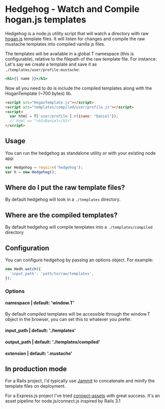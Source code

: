 Hedgehog - Watch and Compile hogan.js templates
===============================================

Hedgehog is a node.js utility script that will watch a directory with raw [hogan.js](http://twitter.github.com/hogan.js/) template
files.
It will listen for changes and compile the raw mustache templates into compiled vanilla js files.

The templates will be available in a global T namespace (this is
configurable), relative to the
filepath of the raw template file.
For instance: Let's say we create a template
and save it as `./templates/user/profile.mustache`:

```mustache
<h1>{{ name }}</h1>
```

Now all you need to do is include the compiled templates along with the HoganTemplate (~700 bytes) lib.

```html
<script src="HoganTemplate.js"></script>
<script src="templates/compiled/user/profile.js"></script>
<script>
  var html = T['user/profile'].r({name: "Daniel"});
  // html == "<h1>Daniel</h1>"
</script>
```

Usage
-----

You can run the hedgehog as standalone utility or with your existing node app:

```javascript
var Hedgehog = require('hedgehog');
var h = new Hedgehog();
```

Where do I put the raw template files?
-------------------------------------
By default hedgehog will look in a `./templates` directory.

Where are the compiled templates?
---------------------------------
By default hedgehog will compile templates into a `./templates/compiled` directory

Configuration
-------------

You can configure hedgehog by passing an options object. For example:

```javascript
new Hedh.watch({
  'input_path': 'path/to/raw/templates',
});
```

### Options

#### namespace | default: 'window.T'

By default compiled templates will be accessible through the
window.T object in the browser, you can set this to whatever you prefer.

#### input_path | default: './templates'
#### output_path | default: './templates/compiled'
#### extension | default: '.mustache'


In production mode
------------------
For a Rails project, I'd typically use [Jammit](http://documentcloud.github.com/jammit/)
to concatenate and minify the template files on deployment.

For a Express.js project I've tried [connect-assets](https://github.com/TrevorBurnham/connect-assets) with great success. It's an asset pipeline
for node.js/connect.js inspired by Rails 3.1
